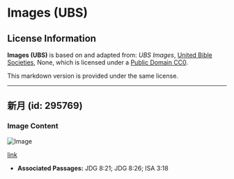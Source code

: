 # Images (UBS)

## License Information

**Images (UBS)** is based on and adapted from: _UBS Images_, [United Bible Societies](https://unitedbiblesocieties.org/), None, which is licensed under a [Public Domain CC0](https://creativecommons.org/public-domain/cc0/).

This markdown version is provided under the same license.



--------------------------------

## 新月 (id: 295769)

### Image Content

![Image](https://cdn.aquifer.bible/aquifer-content/resources/Media/WEB-0161_crescent.jpg)

[link](https://cdn.aquifer.bible/aquifer-content/resources/Media/WEB-0161_crescent.jpg)

* **Associated Passages:** JDG 8:21; JDG 8:26; ISA 3:18

